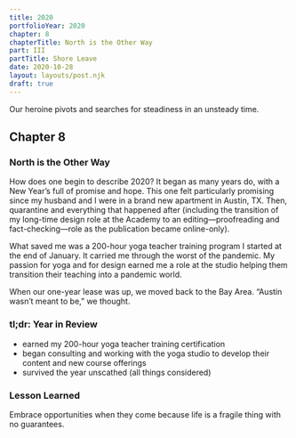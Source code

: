 ```yaml
---
title: 2020
portfolioYear: 2020
chapter: 8
chapterTitle: North is the Other Way
part: III
partTitle: Shore Leave
date: 2020-10-28
layout: layouts/post.njk
draft: true
---
```


<span class="small-caps">Our heroine pivots</span> and searches for steadiness in an unsteady time.

<!-- excerpt -->

<h2>Chapter 8</h2>
<h3>North is the Other Way</h3>

How does one begin to describe 2020? It began as many years do, with a New Year’s full of promise and hope. This one felt particularly promising since my husband and I were in a brand new apartment in Austin, TX. Then, quarantine and everything that happened after (including the transition of my long-time design role at the Academy to an editing—proofreading and fact-checking—role as the publication became online-only).

What saved me was a 200-hour yoga teacher training program I started at the end of January. It carried me through the worst of the pandemic. My passion for yoga and for design earned me a role at the studio helping them transition their teaching into a pandemic world.

When our one-year lease was up, we moved back to the Bay Area. “Austin wasn’t meant to be,” we thought.

### tl;dr: Year in Review

* earned my 200-hour yoga teacher training certification
* began consulting and working with the yoga studio to develop their content and new course offerings
* survived the year unscathed (all things considered)

### Lesson Learned
Embrace opportunities when they come because life is a fragile thing with no guarantees.